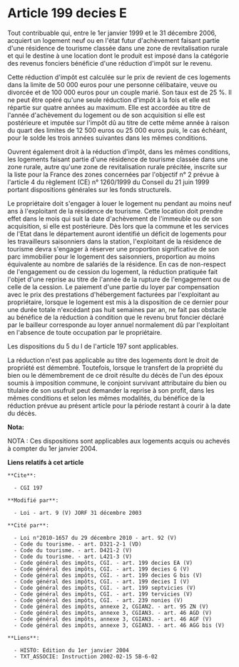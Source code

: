 # Article 199 decies E

Tout contribuable qui, entre le 1er janvier 1999 et le 31 décembre 2006, acquiert un logement neuf ou en l'état futur
d'achèvement faisant partie d'une résidence de tourisme classée dans une zone de revitalisation rurale et qui le destine à
une location dont le produit est imposé dans la catégorie des revenus fonciers bénéficie d'une réduction d'impôt sur le
revenu.

Cette réduction d'impôt est calculée sur le prix de revient de ces logements dans la limite de 50 000 euros pour une personne
célibataire, veuve ou divorcée et de 100 000 euros pour un couple marié. Son taux est de 25 %. Il ne peut être opéré qu'une
seule réduction d'impôt à la fois et elle est répartie sur quatre années au maximum. Elle est accordée au titre de l'année
d'achèvement du logement ou de son acquisition si elle est postérieure et imputée sur l'impôt dû au titre de cette même année
à raison du quart des limites de 12 500 euros ou 25 000 euros puis, le cas échéant, pour le solde les trois années suivantes
dans les mêmes conditions.

Ouvrent également droit à la réduction d'impôt, dans les mêmes conditions, les logements faisant partie d'une résidence de
tourisme classée dans une zone rurale, autre qu'une zone de revitalisation rurale précitée, inscrite sur la liste pour la
France des zones concernées par l'objectif n° 2 prévue à l'article 4 du règlement (CE) n° 1260/1999 du Conseil du 21 juin
1999 portant dispositions générales sur les fonds structurels.

Le propriétaire doit s'engager à louer le logement nu pendant au moins neuf ans à l'exploitant de la résidence de tourisme.
Cette location doit prendre effet dans le mois qui suit la date d'achèvement de l'immeuble ou de son acquisition, si elle est
postérieure. Dès lors que la commune et les services de l'Etat dans le département auront identifié un déficit de logements
pour les travailleurs saisonniers dans la station, l'exploitant de la résidence de tourisme devra s'engager à réserver une
proportion significative de son parc immobilier pour le logement des saisonniers, proportion au moins équivalente au nombre
de salariés de la résidence. En cas de non-respect de l'engagement ou de cession du logement, la réduction pratiquée fait
l'objet d'une reprise au titre de l'année de la rupture de l'engagement ou de celle de la cession. Le paiement d'une partie
du loyer par compensation avec le prix des prestations d'hébergement facturées par l'exploitant au propriétaire, lorsque le
logement est mis à la disposition de ce dernier pour une durée totale n'excédant pas huit semaines par an, ne fait pas
obstacle au bénéfice de la réduction à condition que le revenu brut foncier déclaré par le bailleur corresponde au loyer
annuel normalement dû par l'exploitant en l'absence de toute occupation par le propriétaire.

Les dispositions du 5 du I de l'article 197 sont applicables.

La réduction n'est pas applicable au titre des logements dont le droit de propriété est démembré. Toutefois, lorsque le
transfert de la propriété du bien ou le démembrement de ce droit résulte du décès de l'un des époux soumis à imposition
commune, le conjoint survivant attributaire du bien ou titulaire de son usufruit peut demander la reprise à son profit, dans
les mêmes conditions et selon les mêmes modalités, du bénéfice de la réduction prévue au présent article pour la période
restant à courir à la date du décès.

**Nota:**

NOTA : Ces dispositions sont applicables aux logements acquis ou achevés à compter du 1er janvier 2004.

**Liens relatifs à cet article**

	**Cite**:

	  - CGI 197

	**Modifié par**:

	  - Loi - art. 9 (V) JORF 31 décembre 2003

	**Cité par**:

	  - Loi n°2010-1657 du 29 décembre 2010 - art. 92 (V)
	  - Code du tourisme. - art. D321-2-1 (VD)
	  - Code du tourisme. - art. D421-2 (V)
	  - Code du tourisme. - art. L421-3 (V)
	  - Code général des impôts, CGI. - art. 199 decies EA (V)
	  - Code général des impôts, CGI. - art. 199 decies G (V)
	  - Code général des impôts, CGI. - art. 199 decies G bis (V)
	  - Code général des impôts, CGI. - art. 199 decies I (V)
	  - Code général des impôts, CGI. - art. 199 septvicies (V)
	  - Code général des impôts, CGI. - art. 199 tervicies (V)
	  - Code général des impôts, CGI. - art. 239 nonies (V)
	  - Code général des impôts, annexe 2, CGIAN2. - art. 95 ZN (V)
	  - Code général des impôts, annexe 3, CGIAN3. - art. 46 AGD (V)
	  - Code général des impôts, annexe 3, CGIAN3. - art. 46 AGF (V)
	  - Code général des impôts, annexe 3, CGIAN3. - art. 46 AGG bis (V)

	**Liens**:

	  - HISTO: Edition du 1er janvier 2004
	  - TXT_ASSOCIE: Instruction 2002-02-15 5B-6-02
